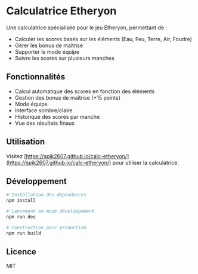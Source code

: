 # Calculatrice Etheryon

Une calculatrice spécialisée pour le jeu Etheryon, permettant de :
- Calculer les scores basés sur les éléments (Eau, Feu, Terre, Air, Foudre)
- Gérer les bonus de maîtrise
- Supporter le mode équipe
- Suivre les scores sur plusieurs manches

## Fonctionnalités

- Calcul automatique des scores en fonction des éléments
- Gestion des bonus de maîtrise (+15 points)
- Mode équipe
- Interface sombre/claire
- Historique des scores par manche
- Vue des résultats finaux

## Utilisation

Visitez [https://spik2607.github.io/calc-etheryon/](https://spik2607.github.io/calc-etheryon/) pour utiliser la calculatrice.

## Développement

```bash
# Installation des dépendances
npm install

# Lancement en mode développement
npm run dev

# Construction pour production
npm run build
```

## Licence

MIT
